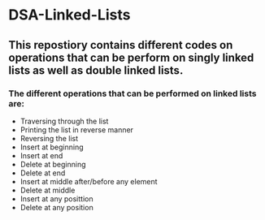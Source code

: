# DSA-Linked-Lists

## This repostiory contains different codes on operations that can be perform on singly linked lists as well as double linked lists.
### The different operations that can be performed on linked lists are:
* Traversing through the list
* Printing the list in reverse manner
* Reversing the list
* Insert at beginning
* Insert at end
* Delete at beginning
* Delete at end
* Insert at middle after/before any element
* Delete at middle
* Insert at any posittion
* Delete at any position
